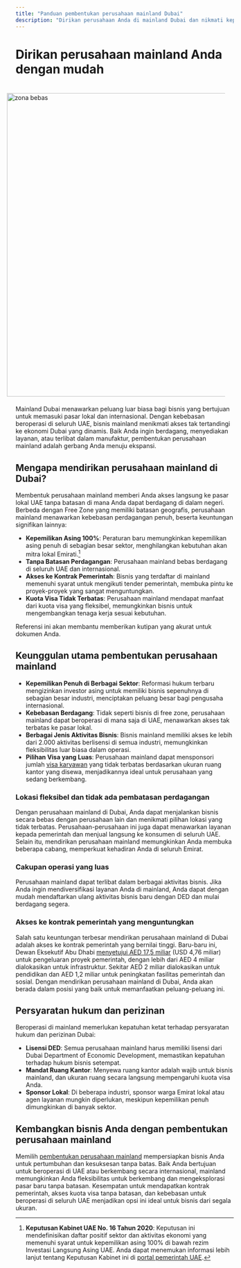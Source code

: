 ```yaml
---
title: "Panduan pembentukan perusahaan mainland Dubai"
description: "Dirikan perusahaan Anda di mainland Dubai dan nikmati kepemilikan 100%, perdagangan tak terbatas di seluruh UAE, akses ke kontrak pemerintah, dan kuota visa yang fleksibel."
---
```


# Dirikan perusahaan mainland Anda dengan mudah

<img src="/img/iStock-635478390.avif" alt="zona bebas" width="700" align="right" style="padding: 20px" >

Mainland Dubai menawarkan peluang luar biasa bagi bisnis yang bertujuan untuk memasuki pasar lokal dan internasional. Dengan kebebasan beroperasi di seluruh UAE, bisnis mainland menikmati akses tak tertandingi ke ekonomi Dubai yang dinamis. Baik Anda ingin berdagang, menyediakan layanan, atau terlibat dalam manufaktur, pembentukan perusahaan mainland adalah gerbang Anda menuju ekspansi.

## Mengapa mendirikan perusahaan mainland di Dubai?

Membentuk perusahaan mainland memberi Anda akses langsung ke pasar lokal UAE tanpa batasan di mana Anda dapat berdagang di dalam negeri. Berbeda dengan Free Zone yang memiliki batasan geografis, perusahaan mainland menawarkan kebebasan perdagangan penuh, beserta keuntungan signifikan lainnya:

- **Kepemilikan Asing 100%**: Peraturan baru memungkinkan kepemilikan asing penuh di sebagian besar sektor, menghilangkan kebutuhan akan mitra lokal Emirati.[^1]
- **Tanpa Batasan Perdagangan**: Perusahaan mainland bebas berdagang di seluruh UAE dan internasional.
- **Akses ke Kontrak Pemerintah**: Bisnis yang terdaftar di mainland memenuhi syarat untuk mengikuti tender pemerintah, membuka pintu ke proyek-proyek yang sangat menguntungkan.
- **Kuota Visa Tidak Terbatas**: Perusahaan mainland mendapat manfaat dari kuota visa yang fleksibel, memungkinkan bisnis untuk mengembangkan tenaga kerja sesuai kebutuhan.

[^1]: **Keputusan Kabinet UAE No. 16 Tahun 2020**: Keputusan ini mendefinisikan daftar positif sektor dan aktivitas ekonomi yang memenuhi syarat untuk kepemilikan asing 100% di bawah rezim Investasi Langsung Asing UAE. Anda dapat menemukan informasi lebih lanjut tentang Keputusan Kabinet ini di [portal pemerintah UAE](https://u.ae/en/information-and-services/business/doing-business-on-the-mainland/full-foreign-ownership-of-commercial-companies).

Referensi ini akan membantu memberikan kutipan yang akurat untuk dokumen Anda.

## Keunggulan utama pembentukan perusahaan mainland

- **Kepemilikan Penuh di Berbagai Sektor**: Reformasi hukum terbaru mengizinkan investor asing untuk memiliki bisnis sepenuhnya di sebagian besar industri, menciptakan peluang besar bagi pengusaha internasional.
- **Kebebasan Berdagang**: Tidak seperti bisnis di free zone, perusahaan mainland dapat beroperasi di mana saja di UAE, menawarkan akses tak terbatas ke pasar lokal.
- **Berbagai Jenis Aktivitas Bisnis**: Bisnis mainland memiliki akses ke lebih dari 2.000 aktivitas berlisensi di semua industri, memungkinkan fleksibilitas luar biasa dalam operasi.
- **Pilihan Visa yang Luas**: Perusahaan mainland dapat mensponsori jumlah [visa karyawan](./employment-visas) yang tidak terbatas berdasarkan ukuran ruang kantor yang disewa, menjadikannya ideal untuk perusahaan yang sedang berkembang.

### Lokasi fleksibel dan tidak ada pembatasan perdagangan

Dengan perusahaan mainland di Dubai, Anda dapat menjalankan bisnis secara bebas dengan perusahaan lain dan menikmati pilihan lokasi yang tidak terbatas. Perusahaan-perusahaan ini juga dapat menawarkan layanan kepada pemerintah dan menjual langsung ke konsumen di seluruh UAE. Selain itu, mendirikan perusahaan mainland memungkinkan Anda membuka beberapa cabang, memperkuat kehadiran Anda di seluruh Emirat.

### Cakupan operasi yang luas

Perusahaan mainland dapat terlibat dalam berbagai aktivitas bisnis. Jika Anda ingin mendiversifikasi layanan Anda di mainland, Anda dapat dengan mudah mendaftarkan ulang aktivitas bisnis baru dengan DED dan mulai berdagang segera.

### Akses ke kontrak pemerintah yang menguntungkan

Salah satu keuntungan terbesar mendirikan perusahaan mainland di Dubai adalah akses ke kontrak pemerintah yang bernilai tinggi. Baru-baru ini, Dewan Eksekutif Abu Dhabi [menyetujui AED 17,5 miliar](https://gulfnews.com/going-out/society/executive-council-approves-projects-worth-dh175b-1.1643027) (USD 4,76 miliar) untuk pengeluaran proyek pemerintah, dengan lebih dari AED 4 miliar dialokasikan untuk infrastruktur. Sekitar AED 2 miliar dialokasikan untuk pendidikan dan AED 1,2 miliar untuk peningkatan fasilitas pemerintah dan sosial. Dengan mendirikan perusahaan mainland di Dubai, Anda akan berada dalam posisi yang baik untuk memanfaatkan peluang-peluang ini.

## Persyaratan hukum dan perizinan

Beroperasi di mainland memerlukan kepatuhan ketat terhadap persyaratan hukum dan perizinan Dubai:

- **Lisensi DED**: Semua perusahaan mainland harus memiliki lisensi dari Dubai Department of Economic Development, memastikan kepatuhan terhadap hukum bisnis setempat.
- **Mandat Ruang Kantor**: Menyewa ruang kantor adalah wajib untuk bisnis mainland, dan ukuran ruang secara langsung mempengaruhi kuota visa Anda.
- **Sponsor Lokal**: Di beberapa industri, sponsor warga Emirat lokal atau agen layanan mungkin diperlukan, meskipun kepemilikan penuh dimungkinkan di banyak sektor.

## Kembangkan bisnis Anda dengan pembentukan perusahaan mainland

Memilih [pembentukan perusahaan mainland](./insights/incorporation-steps#uae-mainland-setup) mempersiapkan bisnis Anda untuk pertumbuhan dan kesuksesan tanpa batas. Baik Anda bertujuan untuk beroperasi di UAE atau berkembang secara internasional, mainland memungkinkan Anda fleksibilitas untuk berkembang dan mengeksplorasi pasar baru tanpa batasan. Kesempatan untuk mendapatkan kontrak pemerintah, akses kuota visa tanpa batasan, dan kebebasan untuk beroperasi di seluruh UAE menjadikan opsi ini ideal untuk bisnis dari segala ukuran.
